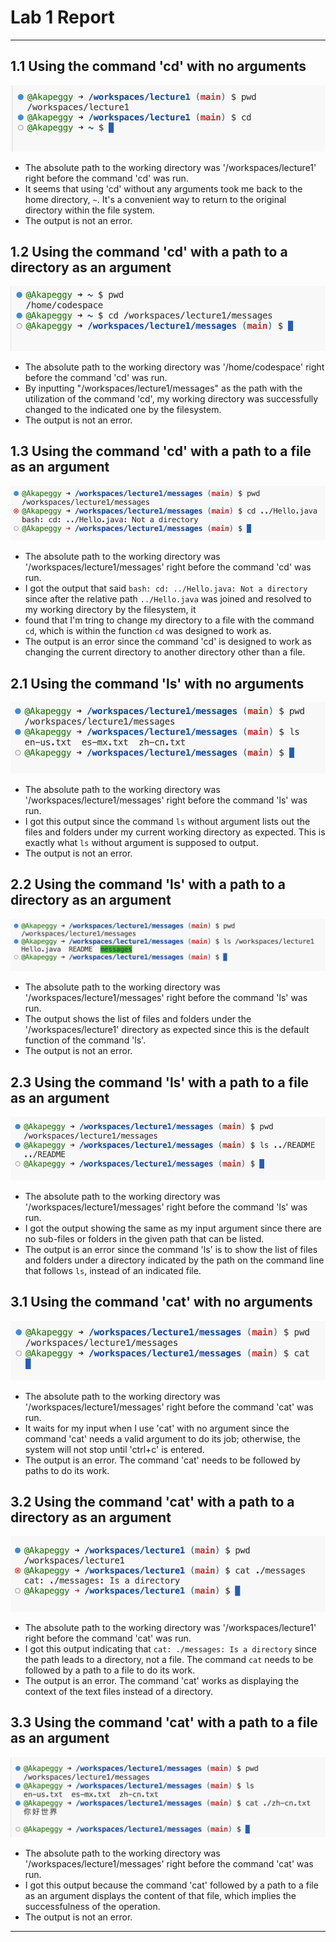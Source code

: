 # **Lab 1 Report**
---   

## **1.1 Using the command 'cd' with no arguments**
![Image](cd_1.png)
* The absolute path to the working directory was '/workspaces/lecture1' right before the command 'cd' was run.
* It seems that using 'cd' without any arguments took me back to the home directory, `~`. It's a convenient way to return to the original directory within the file system.
* The output is not an error.
## **1.2 Using the command 'cd' with a path to a directory as an argument**
![Image](cd_2.png)
* The absolute path to the working directory was '/home/codespace' right before the command 'cd' was run.
* By inputting "/workspaces/lecture1/messages" as the path with the utilization of the command 'cd', my working directory was successfully changed to the indicated
    one by the filesystem.  
* The output is not an error.
## **1.3 Using the command 'cd' with a path to a file as an argument**
![Image](cd_3.png)
* The absolute path to the working directory was '/workspaces/lecture1/messages' right before the command 'cd' was run.
* I got the output that said `bash: cd: ../Hello.java: Not a directory` since after the relative path `../Hello.java` was joined and resolved to my working directory by the filesystem, it
* found that I'm tring to change my directory to a file with the command `cd`, which is within the function `cd` was designed to work as.
* The output is an error since the command 'cd' is designed to work as changing the current directory to another directory other than a file.
## **2.1 Using the command 'ls' with no arguments**
![Image](ls_1.png)
* The absolute path to the working directory was '/workspaces/lecture1/messages' right before the command 'ls' was run.
* I got this output since the command `ls` without argument lists out the files and folders under my current working directory as expected. This is exactly what `ls` without argument is supposed to output.
* The output is not an error.
## **2.2 Using the command 'ls' with a path to a directory as an argument**
![Image](ls_2.png)
* The absolute path to the working directory was '/workspaces/lecture1/messages' right before the command 'ls' was run.
* The output shows the list of files and folders under the '/workspaces/lecture1' directory as expected since this is the default function of the command 'ls'.
* The output is not an error.
## **2.3 Using the command 'ls' with a path to a file as an argument**
![Image](ls_3.png)
* The absolute path to the working directory was '/workspaces/lecture1/messages' right before the command 'ls' was run.
* I got the output showing the same as my input argument since there are no sub-files or folders in the given path that can be listed.
* The output is an error since the command 'ls' is to show the list of files and folders under a directory indicated by the path on the command line that follows `ls`, instead of an indicated file.
## **3.1 Using the command 'cat' with no arguments**
![Image](cat_1.png)
* The absolute path to the working directory was '/workspaces/lecture1/messages' right before the command 'cat' was run.
* It waits for my input when I use 'cat' with no argument since the command 'cat' needs a valid argument to do its job; otherwise, the system will not stop until 'ctrl+c' is entered.
* The output is an error. The command 'cat' needs to be followed by paths to do its work.
## **3.2 Using the command 'cat' with a path to a directory as an argument**
![Image](cat_2.png)
* The absolute path to the working directory was '/workspaces/lecture1' right before the command 'cat' was run.
* I got this output indicating that `cat: ./messages: Is a directory` since the path leads to a directory, not a file. The command `cat` needs to be followed by a path to a file to do its work.
* The output is an error. The command 'cat' works as displaying the context of the text files instead of a directory.
## **3.3 Using the command 'cat' with a path to a file as an argument**
![Image](cat_3.png)
* The absolute path to the working directory was '/workspaces/lecture1/messages' right before the command 'cat' was run.
* I got this output because the command 'cat' followed by a path to a file as an argument displays the content of that file, which implies the successfulness of the operation.
* The output is not an error.     


---
